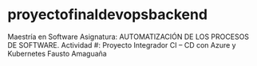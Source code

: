 # proyectofinaldevopsbackend
Maestría en Software Asignatura: AUTOMATIZACIÓN DE LOS PROCESOS DE SOFTWARE. Actividad #: Proyecto Integrador CI – CD con Azure y Kubernetes Fausto Amaguaña
